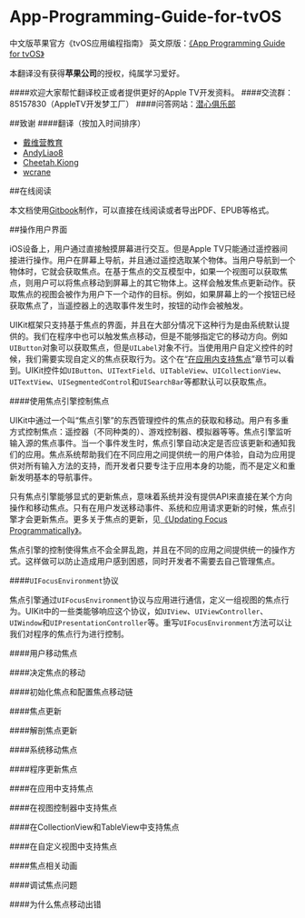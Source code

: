 # App-Programming-Guide-for-tvOS
中文版苹果官方《tvOS应用编程指南》
英文原版：[《App Programming Guide for tvOS》](https://developer.apple.com/library/prerelease/tvos/documentation/General/Conceptual/AppleTV_PG/index.html#//apple_ref/doc/uid/TP40015241-CH12-SW1)

本翻译没有获得**苹果公司**的授权，纯属学习爱好。

####欢迎大家帮忙翻译校正或者提供更好的Apple TV开发资料。
####交流群：85157830（AppleTV开发梦工厂）
####问答网站：[潜心俱乐部](http://divein.club)

##致谢
####翻译（按加入时间排序）
- [戴维营教育](http://v.diveinedu.com)
- [AndyLiao8](https://github.com/AndyLiao8)
- [Cheetah.Kiong](https://github.com/wuqiong)
- [wcrane](https://github.com/wcrane)

##在线阅读

本文档使用[Gitbook](http://diveinedu.gitbooks.io/app-programming-guide-for-tvos/)制作，可以直接在线阅读或者导出PDF、EPUB等格式。


##操作用户界面

iOS设备上，用户通过直接触摸屏幕进行交互。但是Apple TV只能通过遥控器间接进行操作。用户在屏幕上导航，并且通过遥控选取某个物体。当用户导航到一个物体时，它就会获取焦点。在基于焦点的交互模型中，如果一个视图可以获取焦点，则用户可以将焦点移动到屏幕上的其它物体上。这样会触发焦点更新动作。获取焦点的视图会被作为用户下一个动作的目标。例如，如果屏幕上的一个按钮已经获取焦点了，当遥控器上的选取事件发生时，按钮的动作会被触发。

UIKit框架只支持基于焦点的界面，并且在大部分情况下这种行为是由系统默认提供的。我们在程序中也可以触发焦点移动，但是不能够指定它的移动方向。例如`UIButton`对象可以获取焦点，但是`UILabel`对象不行。当使用用户自定义控件的时候，我们需要实现自定义的焦点获取行为。这个在“[在应用内支持焦点](https://developer.apple.com/library/prerelease/tvos/documentation/General/Conceptual/AppleTV_PG/WorkingwiththeAppleTVRemote.html#//apple_ref/doc/uid/TP40015241-CH5-SW2)”章节可以看到。UIKit控件如`UIButton`、`UITextField`、`UITableView`、`UICollectionView`、`UITextView`、`UISegmentedControl`和`UISearchBar`等都默认可以获取焦点。

####使用焦点引擎控制焦点

UIKit中通过一个叫“焦点引擎”的东西管理控件的焦点的获取和移动。用户有多重方式控制焦点：遥控器（不同种类的）、游戏控制器、模拟器等等。焦点引擎监听输入源的焦点事件。当一个事件发生时，焦点引擎自动决定是否应该更新和通知我们的应用。焦点系统帮助我们在不同应用之间提供统一的用户体验，自动为应用提供对所有输入方法的支持，而开发者只要专注于应用本身的功能，而不是定义和重新发明基本的导航事件。

只有焦点引擎能够显式的更新焦点，意味着系统并没有提供API来直接在某个方向操作和移动焦点。只有在用户发送移动事件、系统和应用请求更新的时候，焦点引擎才会更新焦点。更多关于焦点的更新，见[《Updating Focus Programmatically》](https://developer.apple.com/library/prerelease/tvos/documentation/General/Conceptual/AppleTV_PG/WorkingwiththeAppleTVRemote.html#//apple_ref/doc/uid/TP40015241-CH5-SW14)。

焦点引擎的控制使得焦点不会全屏乱跑，并且在不同的应用之间提供统一的操作方式。这样做可以防止造成用户感到困惑，同时开发者不需要去自己管理焦点。

####`UIFocusEnvironment`协议

焦点引擎通过`UIFocusEnvironment`协议与应用进行通信，定义一组视图的焦点行为。UIKit中的一些类能够响应这个协议，如`UIView`、`UIViewController`、`UIWindow`和`UIPresentationController`等。重写`UIFocusEnvironment`方法可以让我们对程序的焦点行为进行控制。

####用户移动焦点

####决定焦点的移动

####初始化焦点和配置焦点移动链

####焦点更新

####解剖焦点更新

####系统移动焦点

####程序更新焦点

####在应用中支持焦点

####在视图控制器中支持焦点

####在CollectionView和TableView中支持焦点

####在自定义视图中支持焦点

####焦点相关动画

####调试焦点问题

####为什么焦点移动出错

